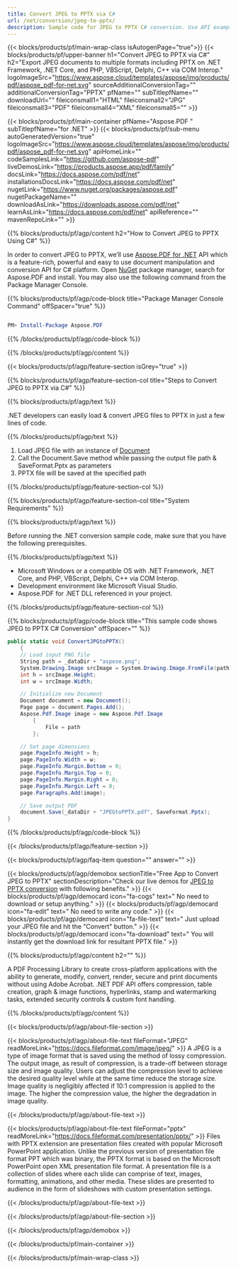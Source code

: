 ```yaml
---
title: Convert JPEG to PPTX via C# 
url: /net/conversion/jpeg-to-pptx/ 
description: Sample code for JPEG to PPTX C# conversion. Use API example code for batch JPEG files to PPTX conversion within VB.NET, Asp.NET or any .NET based application.
---
```


{{< blocks/products/pf/main-wrap-class isAutogenPage="true">}}
{{< blocks/products/pf/upper-banner h1="Convert JPEG to PPTX via C#" h2="Export JPEG documents to multiple formats including PPTX on .NET Framework, .NET Core, and PHP, VBScript, Delphi, C++ via COM Interop." logoImageSrc="https://www.aspose.cloud/templates/aspose/img/products/pdf/aspose_pdf-for-net.svg" sourceAdditionalConversionTag="" additionalConversionTag="PPTX" pfName="" subTitlepfName="" downloadUrl="" fileiconsmall1="HTML" fileiconsmall2="JPG" fileiconsmall3="PDF" fileiconsmall4="XML" fileiconsmall5="" >}}

{{< blocks/products/pf/main-container pfName="Aspose.PDF " subTitlepfName="for .NET" >}}
{{< blocks/products/pf/sub-menu autoGeneratedVersion="true" logoImageSrc="https://www.aspose.cloud/templates/aspose/img/products/pdf/aspose_pdf-for-net.svg" apiHomeLink="" codeSamplesLink="https://github.com/aspose-pdf" liveDemosLink="https://products.aspose.app/pdf/family" docsLink="https://docs.aspose.com/pdf/net" installationsDocsLink="https://docs.aspose.com/pdf/net" nugetLink="https://www.nuget.org/packages/aspose.pdf" nugetPackageName="" downloadAsLink="https://downloads.aspose.com/pdf/net" learnAsLink="https://docs.aspose.com/pdf/net" apiReference="" mavenRepoLink="" >}}

{{% blocks/products/pf/agp/content h2="How to Convert JPEG to PPTX Using C#" %}}

 In order to convert JPEG to PPTX, we’ll use [Aspose.PDF for .NET](https://products.aspose.com/pdf/net) API which is a feature-rich, powerful and easy to use document manipulation and conversion API for C# platform. Open [NuGet](https://www.nuget.org/packages/aspose.pdf) package manager, search for Aspose.PDF and install. You may also use the following command from the Package Manager Console.

{{% blocks/products/pf/agp/code-block title="Package Manager Console Command" offSpacer="true" %}}

```powershell

PM> Install-Package Aspose.PDF

```

{{% /blocks/products/pf/agp/code-block %}}

{{% /blocks/products/pf/agp/content %}}

{{< blocks/products/pf/agp/feature-section isGrey="true" >}}

{{% blocks/products/pf/agp/feature-section-col title="Steps to Convert JPEG to PPTX via C#" %}}

{{% blocks/products/pf/agp/text %}}

 .NET developers can easily load & convert JPEG files to PPTX in just a few lines of code.

{{% /blocks/products/pf/agp/text %}}

1. Load JPEG file with an instance of [Document](<https://apireference.aspose.com/pdf/net/aspose.pdf/document>)
1. Call the Document.Save method while passing the output file path & SaveFormat.Pptx as parameters
1. PPTX file will be saved at the specified path


{{% /blocks/products/pf/agp/feature-section-col %}}

{{% blocks/products/pf/agp/feature-section-col title="System Requirements" %}}

{{% blocks/products/pf/agp/text %}}

 Before running the .NET conversion sample code, make sure that you have the following prerequisites.

{{% /blocks/products/pf/agp/text %}}

- Microsoft Windows or a compatible OS with .NET Framework, .NET Core, and PHP, VBScript, Delphi, C++ via COM Interop.
- Development environment like Microsoft Visual Studio.
- Aspose.PDF for .NET DLL referenced in your project.

{{% /blocks/products/pf/agp/feature-section-col %}}

{{% blocks/products/pf/agp/code-block title="This sample code shows JPEG to PPTX C# Conversion" offSpacer="" %}}

```cs
public static void ConvertJPGtoPPTX()
    {
    // Load input PNG file
    String path = _dataDir + "aspose.png";
    System.Drawing.Image srcImage = System.Drawing.Image.FromFile(path);
    int h = srcImage.Height;
    int w = srcImage.Width;

    // Initialize new Document
    Document document = new Document();
    Page page = document.Pages.Add();
    Aspose.Pdf.Image image = new Aspose.Pdf.Image
        {
            File = path
        };

    // Set page dimensions
    page.PageInfo.Height = h;
    page.PageInfo.Width = w;
    page.PageInfo.Margin.Bottom = 0;
    page.PageInfo.Margin.Top = 0;
    page.PageInfo.Margin.Right = 0;
    page.PageInfo.Margin.Left = 0;
    page.Paragraphs.Add(image);

    // Save output PDF
    document.Save(_dataDir + "JPEGtoPPTX.pdf", SaveFormat.Pptx);
}
```

{{% /blocks/products/pf/agp/code-block %}}

{{< /blocks/products/pf/agp/feature-section >}}

{{< blocks/products/pf/agp/faq-item question="" answer="" >}}

<!-- aboutfile Starts -->

{{< blocks/products/pf/agp/demobox sectionTitle="Free App to Convert JPEG to PPTX" sectionDescription="Check our live demos for [JPEG to PPTX conversion](https://products.aspose.app/pdf/conversion/jpg-to-pptx) with following benefits." >}}
{{< blocks/products/pf/agp/democard icon="fa-cogs" text=" No need to download or setup anything." >}}
{{< blocks/products/pf/agp/democard icon="fa-edit" text=" No need to write any code." >}}
{{< blocks/products/pf/agp/democard icon="fa-file-text" text=" Just upload your JPEG file and hit the \"Convert\" button." >}}
{{< blocks/products/pf/agp/democard icon="fa-download" text=" You will instantly get the download link for resultant PPTX file." >}}

{{% blocks/products/pf/agp/content h2="" %}}

A PDF Processing Library to create cross-platform applications with the ability to generate, modify, convert, render, secure and print documents without using Adobe Acrobat. .NET PDF API offers compression, table creation, graph & image functions, hyperlinks, stamp and watermarking tasks, extended security controls & custom font handling.

{{% /blocks/products/pf/agp/content %}}

{{< blocks/products/pf/agp/about-file-section >}}

{{< blocks/products/pf/agp/about-file-text fileFormat="JPEG" readMoreLink="https://docs.fileformat.com/image/jpeg/" >}}
A JPEG is a type of image format that is saved using the method of lossy compression. The output image, as result of compression, is a trade-off between storage size and image quality. Users can adjust the compression level to achieve the desired quality level while at the same time reduce the storage size. Image quality is negligibly affected if 10:1 compression is applied to the image.  The higher the compression value, the higher the degradation in image quality.

{{< /blocks/products/pf/agp/about-file-text >}}

{{< blocks/products/pf/agp/about-file-text fileFormat="pptx" readMoreLink="https://docs.fileformat.com/presentation/pptx/" >}}
Files with PPTX extension are presentation files created with popular Microsoft PowerPoint application. Unlike the previous version of presentation file format PPT which was binary, the PPTX format is based on the Microsoft PowerPoint open XML presentation file format. A presentation file is a collection of slides where each slide can comprise of text, images, formatting, animations, and other media. These slides are presented to audience in the form of slideshows with custom presentation settings.

{{< /blocks/products/pf/agp/about-file-text >}}

{{< /blocks/products/pf/agp/about-file-section >}}

{{< /blocks/products/pf/agp/demobox >}}

<!-- aboutfile Ends -->

{{< /blocks/products/pf/main-container >}}

{{< /blocks/products/pf/main-wrap-class >}}
